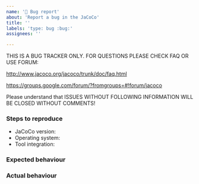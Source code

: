 ```yaml
---
name: '🐞 Bug report'
about: 'Report a bug in the JaCoCo'
title: ''
labels: 'type: bug :bug:'
assignees: ''

---
```


THIS IS A BUG TRACKER ONLY. FOR QUESTIONS PLEASE CHECK FAQ OR USE FORUM:

http://www.jacoco.org/jacoco/trunk/doc/faq.html

https://groups.google.com/forum/?fromgroups=#!forum/jacoco

Please understand that
ISSUES WITHOUT FOLLOWING INFORMATION WILL BE CLOSED WITHOUT COMMENTS!

### Steps to reproduce

* JaCoCo version:
* Operating system:
* Tool integration:

### Expected behaviour

### Actual behaviour
